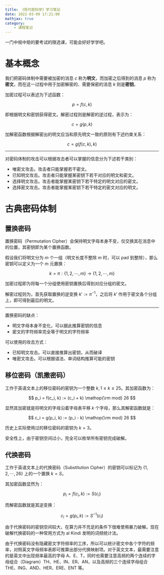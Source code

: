 ```yaml
---
title: 《现代密码学》学习笔记
date: 1022-03-09 17:21:00
mathjax: true
category:
    - 课程笔记
---
```


一门中规中矩的要考试的限选课，可能会好好学学吧。

<!-- more -->

# 基本概念

我们把密码体制中需要被加密的消息 $c$ 称为**明文**，而加密之后得到的消息 $p$ 称为**密文**，而在这一过程中用于加密解密的、需要保密的消息 $k$ 则是**密钥**。

加密过程可以表述为下述函数：

$$
p = f(c, k)
$$

即根据明文和密钥获得密文。解密过程则是解密的逆过程，表示为：

$$
c = g(p, k)
$$

加解密函数根据解密出的明文应当和原先明文一致的原则有下述约束关系：

$$
c = g(f(c, k), k)
$$

---

对密码体制的攻击可以根据攻击者可以掌握的信息分为下述若干类别：

- 唯密文攻击。攻击者只能掌握若干密文。
- 已知明文攻击。攻击者只能掌握某密钥下若干对应的明文和密文。
- 选择明文攻击。攻击者能掌握某密钥下若干特定的明文对应的密文。
- 选择密文攻击。攻击者能掌握某密钥下若干特定的密文对应的明文。

# 古典密码体制

## 置换密码

置换密码（Permutation Cipher）会保持明文字母本身不变，仅交换其在消息中的位置，其密钥即为某个置换函数。

假设我们将明文分为 $m$ 个一组（明文长度不整除 $m$ 时，可以 pad 到整除），那么密钥可以定义为一个 $m$ 元置换：

$$
k = \pi: \{1, 2, \cdots, m\} \to \{1, 2, \cdots, m\}
$$

加密过程即为将每一个分组使用密钥置换后得到对应分组的密文。

解密过程则为，首先获取置换的逆变换 $k' := \pi^{-1}$，之后将 $k'$ 作用于密文各个分组上，即可得到最后的明文。

---

置换密码的缺点：

- 明文字母本身不变化，可以据此推算密钥的信息
- 密文的字符频率完全等于明文的字符频率

可以使用的攻击方式：

- 已知明文攻击。可以直接推算出密钥，从而破译
- 唯密文攻击。可以根据语法、单词结构推算可能的密钥

## 移位密码（凯撒密码）

工作于英语文本上的移位密码的密钥为一个整数 $k, 1\leq k\leq 25$。其加密函数为：

$$
p_i = f(c_i, k) := (c_i + k) \mathop{\rm mod} 26
$$

显然其加密就是将明文的字母沿着字母表平移 $k$ 个字母，那么其解密函数就是：

$$
c_i = g(p_i, k) := (p_i - k) \mathop{\rm mod} 26
$$

历史上实际使用过的移位密码的密钥为 $k = 3$。

安全性上，由于密钥空间过小，完全可以枚举所有密钥完成破解。

## 代换密码

工作于英语文本上的代换密码（Substitution Cipher）的密钥可以标记为 $\{1, 2, \cdots, 26\}$ 上的一个置换 $k = S$。

其加密函数显然为：

$$
p_i = f(c_i, k) := S(c_i)
$$

而解密函数就是其逆变换：

$$
c_i = g(p_i, k) := S^{-1}(c_i)
$$

由于代换密码的密钥空间较大，在算力并不充足的条件下很难使用暴力破解。现在破解代换密码的一种常用方式为 al Kindi 发明的词频统计法。

由于代换密码没有隐藏密文字符频率的工序，所以可以统计密文中各个字符的频率，对照英文字母频率表即可推算出部分代换映射项。对于英文文本，最需要注意的是英文中出现频率最高的字母 A、E、T，同时也需要注意高频的两个连续的字母组合（Diagram）TH、HE、IN、ER、AN，以及高频的三个连续字母组合 THE、ING、AND、HER、ERE、ENT 等。
